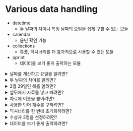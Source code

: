 # Various data handling
- datetime
    - 두 날짜의 차이나 특정 날짜의 요일을 쉽게 구할 수 있는 모듈
- calendar
    - 윤년 확인 가능
- collections
    - 튜플, 딕셔너리를 더 효과적으로 사용할 수 있는 모듈
- pprint
    - 데이터를 보기 좋게 출력하는 모듈

<details>
<summary>날짜를 계산하고 요일을 알려면?</summary>
<div markdown="1">

---
**datetime.data** 는 년, 월, 일로 날짜를 표현할 때 사용하는 모듈이다.

### 시간 계산
```python
import datetime

day1 = datetime.date(2023, 10, 12)
print(day1) # 2023-10-12

day2 = datetime.date(2024, 5, 24)
print(day2) # 2024-05-24

diff = day2 - day1
print(diff.days) # 225

# 시, 분, 초까지 계산
day3 = datetime.datetime(2024, 5, 24, 11, 00, 00)
print(day3.hour) # 11
print(day3.minute) # 0
print(day3.second) # 0

# datetime.date 객체 + datetime.time 객체
day = datetime.date(2024, 5, 24)
time = datetime.time(11, 5, 40)

dt = datetime.datetime.combine(day, time)
print(dt) # 2024-05-24 11:05:40
```

### 요일 알아내기
```python
import datetime

day = datetime.date(2024, 5, 24)
print(day.weekday()) # 4
```
- 0(월요일)을 시작으로 1, 2, 3, ..., 6(일요일)
- 1을 월요일로 시작하고 싶다면 ```isoweekday()```을 사용한다.
---

</div>
</details>

<details>
<summary>두 날짜의 차이를 알려면?</summary>
<div markdown='1'>

---
**datetime.timedelta()**
- 두 날짜의 차이를 계산할 때 사용하는 함수.

### 오늘부터 100일 후?
```python
import datetime

today = datetime.date.today()
print(today) # 2024-05-24

diff_days = datetime.timedelta(days=100)
print(diff_days) # 100 days, 0:00:00

# 100일 후
print(today + diff_days) # 2024-09-01

# 100일 전
print(today - diff_days) # 2024-02-14
```

---

</div>
</details>


<details>
<summary>2월 29일인 해를 알려면?</summary>
<div markdown='1'>

---
**calendar.isleap()**
- 인수로 입력한 연도가 윤년인지 확인할 때 사용하는 함수.

### 윤년을 정하는 규칙
1. 서력 기원 연수가 4로 나누어 떨어지는 해는 우선 윤년으로 한다.
2. 그중에서 100으로 나누어 떨어지는 해는 평년으로 한다.
3. 400으로 나누어 떨어지는 해는 다시 윤년으로 정한다.
```python
def is_leap_year(year):
    if year % 400 == 0:
        return True
    if year % 100 == 0:
        return False
    if year % 4 == 0:
        return True
    return False
```

```python
import calendar
print(calendar.isleap(0)) # True
print(calendar.isleap(4)) # True
print(calendar.isleap(700)) # False
print(calendar.isleap(1200)) # True
print(calendar.isleap(2024)) # True
```

---

</div>
</details>

<details>
<summary>앞뒤에서 자료를 넣고 빼려면?</summary>
<div markdown='1'>

---
**collections.deque**  
deque는 앞과 뒤에서 데이터를 처리할 수 있는 양방향 자료형이다.

리스트를 n만큼 회전하는 문제를 해결하기 위해 주로 사용된다.
```python
from collections import deque

a = [1, 2, 3, 4, 5]
q = deque(a)

q.rotate(2) # 시계방향 회전은 양수, 그 반대는 음수

result = list(q)
print(result) # [4, 5, 1, 2, 3]
```
---
- ```rotate()``` : 시계방향 회전은 양수, 그 반대는 음수
- ```appendleft()``` : 데크 왼쪽에 x 추가
- ```popleft()``` : 데크 왼쪽에서 요소를 제거
- 장점
    - deque는 list보다 속도가 빠르다. pop(0)과 같은 메서드를 수행할 때 리스트는 O(N) 연산을 수행하지만, deque는 O(1) 연산을 수행하기 때문이다.
    - 스레드 환경에서 안전하다.
</div>
</details>


<details>
<summary>자료에 이름을 붙이려면?</summary>
<div markdown='1'>

---
**collections.namedtuple**  
네임드 튜플은 인덱스뿐만 아니라 키(key)로도 데이터에 접근할 수 있는 자료형이다.

```python
from collections import namedtuple

data = [
    ('홍길동', 23, '01011111111'),
    ('김철수', 31, '01022222222'),
    ('이영희', 29, '01033333333')
]

# namedtuple 자료형 생성
Employee = namedtuple('Employee', 'name, age, cellphone')

# data = [Employee(emp[0], emp[1], emp[2]) for emp in data]
data = [Employee._make(emp) for emp in data]

emp = data[0]
print(emp.name, emp.age, emp.cellphone) # 홍길동 23 01011111111
print(emp._asdict()) # {'name': '홍길동', 'age': 23, 'cellphone': '01011111111'}

# emp.name = '박길동' -> 값 변경시 오류 발생
new_emp = emp._replace(name='박길동')
print(new_emp) # Employee(name='박길동', age=23, cellphone='01011111111')
```
- ```namedtuple()```
    - 첫 번째 입력 : 자료형 이름(type name)
    - 보통 ```namedtuple()```로 생성하는 객체 이름과 같도록 한다.
    - 나머지 입력 : 쉼표로 구성된 문자열은 해당 namedtuple의 속성이 된다.
- ```_make()```
    - 리스트 컴프리헨션을 통해 할당을 할 수 있지만, 튜플의 요소가 많다면 ```_make()``` 함수를 사용하는 것이 유리하다.
- ```_asdict()```
    - 딕셔너리로 변환할 수 있다.
- 네임드 튜플의 값은 튜플의 immutable 특징을 그대로 가지고 있기 때문에 속성값을 변경할 수 없다.
- ```_replace()```를 통해 값을 바꿀 수 있지만, 해당 함수는 객체를 직접 변경하는 것이 아닌 값을 변경한 새로운 객체를 만들어 반환한다는 점에 주의하자.
---
</div>
</details>

<details>
<summary>사용한 단어 개수를 구하려면?</summary>
<div markdown='1'>

---
**collections.Counter**  
리스트나 문자열과 같은 자료형의 요소 중 값이 같은 요소가 몇 개인지를 확인할 때 사용하는 클래스이다.

```python
from collections import Counter
import re

data = """
산에는 꽃 피네.
꽃이 피네.
갈 봄 여름없이
꽃이 피네.

산에
산에
피는 꽃은
저만치 혼자서 피어있네.

산에서 우는 새여
꽃이 좋아
산에서
사노라네.

산에는 꽃지네
꽃이 지네.
갈 봄 여름 없이
꽃이 지네.
"""

words = re.findall(r'\w+', data)
counter = Counter(words)

print(counter)
"""
Counter({'꽃이': 5, '피네': 3, '산에는': 2, '갈': 2, 
         '봄': 2, '산에': 2, '산에서': 2, '지네': 2, 
         '꽃': 1, '여름없이': 1, '피는': 1, '꽃은': 1, 
         저만치': 1, '혼자서': 1, '피어있네': 1, '우는': 1, 
         '새여': 1, '좋아': 1, '사노라네': 1, '꽃지네': 1, 
         '여름': 1, '없이': 1})
"""

print(counter.most_common(1)) # [('꽃이', 5)]
print(counter.most_common(2)) # [('꽃이', 5), ('피네', 3)]
```
- ```\w+``` : 단어를 의미
- ```most_common()```
    - 빈도수가 많은 것부터 인수로 입력한 개수만큼 튜플로 반환한다.
---
</div>
</details>


<details>
<summary>딕셔너리를 한 번에 초기화하려면?</summary>
<div markdown='1'>

---
**collections.defaultdict**  
값(value)에 초깃값을 지정하여 딕셔너리를 생성하는 모듈

```python
from collections import defaultdict

text = 'Life is too short, You need python.'

text_dict = defaultdict(int)
for key in text:
    text_dict[key] += 1

print(text_dict) # defaultdict(<class 'int'>, {'L': 1, 'i': 2, 'f': 1, 'e': 3, ' ': 6, 
                 # 's': 2, 't': 3, 'o': 5, 'h': 2, 'r': 1, ',': 1, 'Y': 1, 'u': 1, 'n': 2, 'd': 1, 'p': 1, 'y': 1, '.': 1})
```
- 인수로 원하는 타입을 지정해주어 초기화 과정을 생략할 수 있다.

---
</div>
</details>


<details>
<summary>수상자 3명을 선정하려면?</summary>
<div markdown='1'>

---
**heapq**  
순위가 가장 높은 자료(data)를 가장 먼저 꺼내는 우선순위 큐를 구현한 모듈

```python
import heapq

data = [
    (12.23, "강보람"),
    (12.31, "김지원"),
    (11.98, "박시우"),
    (11.99, "장준혁"),
    (11.67, "차정웅"),
    (12.02, "박중수"),
    (11.57, "차동현"),
    (12.04, "고미숙"),
    (11.92, "한시우"),
    (12.22, "이민석"),
]

## 방법 1
# h = [] # 힙 생성
# for score in data:
#     heapq.heappush(h, score) # 힙에 데이터 저장

## 방법 2
heapq.heapify(data)

for i in range(3):
    print(heapq.heappop(h)) # (11.57, '차동현'), (11.67, '차정웅'), (11.92, '한시우')
```
- ```heappush()```로 튜플을 추가할 때는 데이터의 우선순위를 나타내는 항목이 첫 번째여야 한다.
- ```heapify()``` 함수로 data 리스트를 힙으로 만들 수 있다. 다만, data 리스트가 힙 구조에 맞게 변경된다.

```python
print(heapq.nsmallest(3, data))
```
- ```nsmallest(n, iterable)```
    - 반복 가능한 객체 데이터 집합에서 n개의 가장 작은 요소로 구성된 리스트를 반환한다.

---
</div>
</details>


<details>
<summary>데이터를 보기 좋게 출력하려면?</summary>
<div markdown='1'>

---
**pprint**  
데이터를 보기 좋게 출력(pretty print)할 때 사용하는 모듈

```python
from pprint import pprint

data = {'userId': 1, 'id': 1, 'title': 'sunt aur aksd sdlkajlj fdlksjf sldksdfkl sdlfkjsl',
        'body': 'aksdadnaskdnas asdjals asdkjas lk alioa ioas diojaoakdnla aslkdnassadaks'}

pprint(data)

'''
{'body': 'aksdadnaskdnas asdjals asdkjas lk alioa ioas diojaoakdnla '
         'aslkdnassadaks',
 'id': 1,
 'title': 'sunt aur aksd sdlkajlj fdlksjf sldksdfkl sdlfkjsl',
 'userId': 1}
'''
```
- 복잡한 데이터를 보기 좋게 출력할 수 있다.
- 구조가 복잡한 JSON 데이터를 디버깅 용도로 출력할 때 pprint를 자주 사용한다.

---
</div>
</details>
